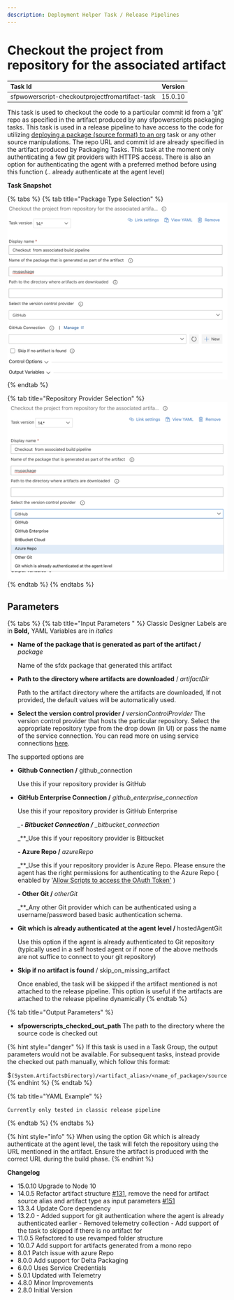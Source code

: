 ```yaml
---
description: Deployment Helper Task / Release Pipelines
---
```


# Checkout the project from repository for the associated artifact

| Task Id | Version |
| :--- | :--- |
| sfpwowerscript-checkoutprojectfromartifact-task | 15.0.10 |

This task is used to checkout the code to a particular commit id from a 'git' repo as specified in the artifact produced by any sfpowerscripts packaging tasks. This task is used in a release pipeline to have access to the code for utilizing [deploying a package \(source format\) to an org](deploy-a-source-repo-to-org.md) task or any other source manipulations. The repo URL and commit id are already specified in the artifact produced by Packaging Tasks. This task at the moment only authenticating a few git providers with HTTPS access. There is also an option for authenticating the agent with a preferred method before using this function \(.. already authenticate at the agent level\)

**Task Snapshot**

{% tabs %}
{% tab title="Package Type Selection" %}
![](../../../.gitbook/assets/checkouttask.png)
{% endtab %}

{% tab title="Repository Provider Selection" %}
![](../../../.gitbook/assets/checkouttaskprovider.png)
{% endtab %}
{% endtabs %}

## **P**arameters

{% tabs %}
{% tab title="Input Parameters " %}
Classic Designer Labels are in **Bold,** YAML Variables are in _italics_

* **Name of the package that is generated as part of the artifact /** _package_

  Name of the sfdx package that generated this artifact

* **Path to the directory where artifacts are downloaded** / _artifactDir_

  Path to the artifact directory where the artifacts are downloaded, If not provided, the default values will be automatically used.

* **Select the version control provider /** _versionControlProvider_ The version control provider that hosts the particular repository. Select the appropriate repository type from the drop down \(in UI\) or pass the name of the service connection. You can read more on using service connections [here](https://docs.microsoft.com/en-us/azure/devops/pipelines/library/service-endpoints?view=azure-devops&tabs=yaml).

The supported options are

* **Github Connection /** github\_connection  

  Use this if your repository  provider is GitHub  

* **GitHub Enterprise Connection /** _github\_enterprise\_connection_   

  Use this if your repository provider is GitHub Enterprise  

  _\_**- Bitbucket Connection /** \_bitbucket\_connection_  

  _\*\*_Use this if your repository provider is Bitbucket  

  **- Azure Repo /** _azureRepo_  

  _\*\*_Use this if your repository provider is Azure Repo. Please ensure the agent has the right permissions for authenticating to the Azure Repo \( enabled by  '[Allow Scripts to access the OAuth Token'](https://docs.microsoft.com/en-us/azure/devops/pipelines/build/options?view=azure-devops#allow-scripts-to-access-the-oauth-token) \)  

  **- Other Git /** _otherGit_  

  _\*\*_Any other Git provider which can be authenticated using a username/password based basic authentication schema.  

* **Git which is already authenticated at the agent level /** hostedAgentGit  

  Use this option if the agent is already authenticated to Git repository \(typically used in a self hosted agent or if none of the above methods are not suffice to connect to your git repository\)  

* **Skip if no artifact is found** / skip\_on\_missing\_artifact  

  Once enabled, the task will be skipped if the artifact mentioned is not attached to the release pipeline. This option is useful if the artifacts are attached to the release pipeline dynamically
{% endtab %}

{% tab title="Output Parameters" %}
* **sfpowerscripts\_checked\_out\_path** The path to the directory where the source code is checked out

{% hint style="danger" %}
If this task is used in a Task Group, the output parameters would not be available. For subsequent tasks, instead provide the checked out path manually, which follow this format:

$`(System.ArtifactsDirectory)/<artifact_alias>/<name_of_package>/source`
{% endhint %}
{% endtab %}

{% tab title="YAML Example" %}
```text
Currently only tested in classic release pipeline
```
{% endtab %}
{% endtabs %}

{% hint style="info" %}
When using the option Git which is already authenticate at the agent level, the task will fetch the repository using the URL mentioned in the artifact. Ensure the artifact is produced with the correct URL during the build phase.
{% endhint %}

**Changelog**

* 15.0.10 Upgrade to Node 10
* 14.0.5 Refactor artifact structure [\#131](https://github.com/Accenture/sfpowerscripts/pull/131), remove the need for artifact source alias and artifact type as input parameters [\#151](https://github.com/Accenture/sfpowerscripts/commit/77f05de9411fc7f5d6fa32b68f3628fb6ef7fafa)
* 13.3.4 Update Core dependency
* 13.2.0   -  Added support for git authentication where the agent is already authenticated earlier -   Removed telemetry collection  -  Add support of the task to skipped if there is no artifact for 
* 11.0.5 Refactored to use revamped folder structure
* 10.0.7 Add support for artifacts generated from a mono repo
* 8.0.1 Patch issue with azure Repo
* 8.0.0 Add support for Delta Packaging
* 6.0.0 Uses Service Credentials
* 5.0.1 Updated with Telemetry
* 4.8.0 Minor Improvements
* 2.8.0 Initial Version

